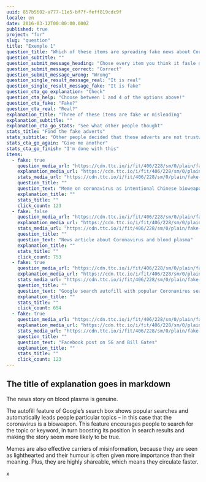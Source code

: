 ```yaml
---
uuid: 857b5602-a777-11e5-bf7f-feff819cdc9f
locale: en
date: 2016-03-12T00:00:00.000Z
published: true
project: "for"
slug: "question"
title: "Exemple 1"
question_title: "Which of these items are spreading fake news about Coronoavirus?"
question_subtitle: ""
question_submit_message_heading: "Chose every item you think it fasle or misleading"
question_submit_message_correct: "Correct"
question_submit_message_wrong: "Wrong"
question_single_result_message_real: "It is real"
question_single_result_message_fake: "It is fake"
question_cta_go_explanation: "Check"
question_cta_help: "Choose between 1 and 4 of the options above!"
question_cta_fake: "Fake?"
question_cta_real: "Real?"
explanation_title: "Three of these items are fake or misleading"
explanation_subtitle: ""
explanation_cta_go_stats: "See what other people thought"
stats_title: "Find the fake adverts"
stats_subtitle: "Other people decided that these adverts are not trustworthy"
stats_cta_go_again: "Give me another"
stats_cta_go_finish: "I'm done with this"
items:
  - fake: true
    question_media_url: "https://cdn.ttc.io/i/fit/406/228/sm/0/plain/fake-or-real-news-edition/Corona1.jpg"
    explanation_media_url: "https://cdn.ttc.io/i/fit/406/228/sm/0/plain/fake-or-real-news-edition/Corona1.jpg"
    stats_media_url: "https://cdn.ttc.io/i/fit/406/228/sm/0/plain/fake-or-real-news-edition/Corona1.jpg"
    question_title: ""
    question_text: "Meme on coronavirus as intentional Chinese bioweapon"
    explanation_title: ""
    stats_title: ""
    click_count: 123
  - fake: false
    question_media_url: "https://cdn.ttc.io/i/fit/406/228/sm/0/plain/fake-or-real-news-edition/corona2.png"
    explanation_media_url: "https://cdn.ttc.io/i/fit/406/228/sm/0/plain/fake-or-real-news-edition/corona2.png"
    stats_media_url: "https://cdn.ttc.io/i/fit/406/228/sm/0/plain/fake-or-real-news-edition/corona2.png"
    question_title: ""
    question_text: "News article about Coronavirus and blood plasma"
    explanation_title: ""
    stats_title: ""
    click_count: 753
  - fake: true
    question_media_url: "https://cdn.ttc.io/i/fit/406/228/sm/0/plain/fake-or-real-news-edition/corona3.png"
    explanation_media_url: "https://cdn.ttc.io/i/fit/406/228/sm/0/plain/fake-or-real-news-edition/corona3.png"
    stats_media_url: "https://cdn.ttc.io/i/fit/406/228/sm/0/plain/fake-or-real-news-edition/corona3.png"
    question_title: ""
    question_text: "Google search autofill with popular Coronavirus search terms"
    explanation_title: ""
    stats_title: ""
    click_count: 654
  - fake: true
    question_media_url: "https://cdn.ttc.io/i/fit/406/228/sm/0/plain/fake-or-real-news-edition/corona4.png"
    explanation_media_url: "https://cdn.ttc.io/i/fit/406/228/sm/0/plain/fake-or-real-news-edition/corona4.png"
    stats_media_url: "https://cdn.ttc.io/i/fit/406/228/sm/0/plain/fake-or-real-news-edition/corona4.png"
    question_title: ""
    question_text: "Facebook post on 5G and Bill Gates"
    explanation_title: ""
    stats_title: ""
    click_count: 123
---
```

## The title of explanation goes in markdown

The news story on blood plasma is genuine.

The autofill feature of Google’s search box shows popular searches and automatically leads people particular topics – in this case that the coronavirus is a bioweapon. This feature encourages people to search for the topic or keyword, in turn boosting its position in search results and making the story seem more likely to be true.

Memes are also effective carriers of misinformation, because they are seen as lighthearted and their humour is often given more importance than their meaning. Plus, they are highly shareable, which means they circulate faster. 

x
